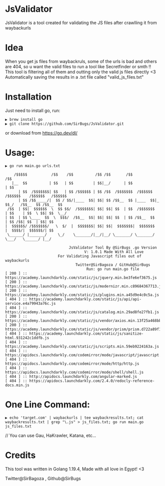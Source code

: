 # JsValidator
JsValidator is a tool created for validating the JS files after crawlling it from waybackurls

# Idea
When you get js files from waybackruls, some of the urls is bad and others are 404, so u want the valid files to run a tool like Secretfinder or smth !!
This tool is filtering all of them and outting only the valid js files directly <3
Automatically saving the results in a .txt file called "valid_js_files.txt"

# Installation
Just need to install go, run:

```
▶ brew install go
▶ git clone https://github.com/SirBugs/JsValidator.git
```

or download from https://go.dev/dl/

# Usage:
```
▶ go run main.go urls.txt

    /$$$$$           /$$    /$$          /$$ /$$       /$$             /$$
   |__  $$          | $$   | $$         | $$|__/      | $$            | $$
      | $$  /$$$$$$$| $$   | $$ /$$$$$$ | $$ /$$  /$$$$$$$  /$$$$$$  /$$$$$$    /$$$$$$   /$$$$$$
      | $$ /$$_____/|  $$ / $$/|____  $$| $$| $$ /$$__  $$ |____  $$|_  $$_/   /$$__  $$ /$$__  $$
 /$$  | $$|  $$$$$$  \  $$ $$/  /$$$$$$$| $$| $$| $$  | $$  /$$$$$$$  | $$    | $$  \ $$| $$  \__/
| $$  | $$ \____  $$  \  $$$/  /$$__  $$| $$| $$| $$  | $$ /$$__  $$  | $$ /$$| $$  | $$| $$
|  $$$$$$/ /$$$$$$$/   \  $/  |  $$$$$$$| $$| $$|  $$$$$$$|  $$$$$$$  |  $$$$/|  $$$$$$/| $$
 \______/ |_______/     \_/    \_______/|__/|__/ \_______/ \_______/   \___/   \______/ |__/

                             JsValidator Tool By @SirBugs .go Version
                                    V: 1.0.1 Made With All Love
                        For Validating Javascript files out of waybackurls
                                Twitter@SirBagoza / GitHub@SirBugs
                                     Run: go run main.go file
[ 200 ] :: https://academy.launchdarkly.com/static/js/jquery.min.be3fe6ef3675.js
[ 200 ] :: https://academy.launchdarkly.com/static/js/modernizr.min.c89684367713.js
[ 200 ] :: https://academy.launchdarkly.com/static/js/plugins.min.a45d9e4c0c5a.js
[ 404 ] :: https://academy.launchdarkly.com/static/js/api/api-service.e4a79943a76c.js
[ 404 ] :: https://academy.launchdarkly.com/static/js/catalog.min.29ad8fe27fb1.js
[ 200 ] :: https://academy.launchdarkly.com/static/js/vendor/axios.min.13f25a468bb3.js
[ 200 ] :: https://academy.launchdarkly.com/static/js/vendor/prism/prism.d722a89f1d58.js
[ 404 ] :: https://academy.launchdarkly.com/static/js/sanitize-html.931242c1ddfb.js
[ 404 ] :: https://academy.launchdarkly.com/static/js/scripts.min.59eb9224163a.js
[ 404 ] :: https://apidocs.launchdarkly.com/codemirror/mode/javascript/javascript.js
[ 404 ] :: https://apidocs.launchdarkly.com/codemirror/mode/http/http.js
[ 404 ] :: https://apidocs.launchdarkly.com/codemirror/mode/shell/shell.js
[ 404 ] :: http://apidocs.launchdarkly.com/angular-marked.js
[ 404 ] :: https://apidocs.launchdarkly.com/2.4.0/redocly-reference-docs.min.js

```

# One Line Command:

```
▶ echo 'target.com' | waybackurls | tee waybackresults.txt; cat waybackresults.txt | grep "\.js" > js_files.txt; go run main.go js_files.txt
```

// You can use Gau, HaKrawler, Katana, etc...

# Credits
This tool was written in Golang 1.19.4, Made with all love in Egypt! <3

Twitter@SirBagoza , Github@SirBugs
